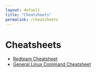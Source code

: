 ```yaml
---
layout: default
title: "Cheatsheets"
permalink: /cheatsheets
---
```


# Cheatsheets
- [Redteam Cheatsheet](/cheatsheets/redteam-cheatsheet)
- [General Linux Command Cheatsheet](/cheatsheets/linux-cheatsheet)